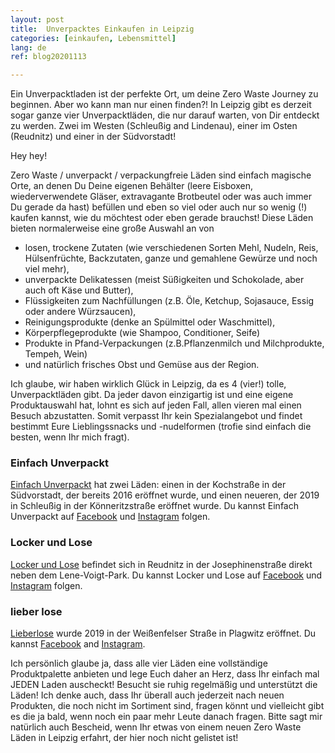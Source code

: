 ```yaml
---
layout: post
title:  Unverpacktes Einkaufen in Leipzig
categories: [einkaufen, Lebensmittel]
lang: de
ref: blog20201113

---
```

Ein Unverpacktladen ist der perfekte Ort, um deine Zero Waste Journey zu beginnen. Aber wo kann man nur einen finden?! In Leipzig gibt es derzeit sogar ganze vier Unverpacktläden, die nur darauf warten, von Dir entdeckt zu werden. Zwei im Westen (Schleußig and Lindenau), einer im Osten (Reudnitz) und einer in der Südvorstadt!

Hey hey!

Zero Waste / unverpackt / verpackungfreie Läden sind einfach magische Orte, an denen Du Deine eigenen Behälter (leere Eisboxen, wiederverwendete Gläser, extravagante Brotbeutel oder was auch immer Du gerade da hast) befüllen und eben so viel oder auch nur so wenig (!) kaufen kannst, wie du möchtest oder eben gerade brauchst! Diese Läden  bieten normalerweise eine große Auswahl an von
- losen, trockene Zutaten (wie verschiedenen Sorten Mehl, Nudeln, Reis, Hülsenfrüchte, Backzutaten, ganze und gemahlene Gewürze und noch viel mehr), 
- unverpackte Delikatessen (meist Süßigkeiten und Schokolade, aber auch oft Käse und Butter),
- Flüssigkeiten zum Nachfüllungen (z.B. Öle, Ketchup, Sojasauce, Essig oder andere Würzsaucen), 
- Reinigungsprodukte (denke an Spülmittel oder Waschmittel), 
- Körperpflegeprodukte (wie Shampoo, Conditioner, Seife) 
- Produkte in Pfand-Verpackungen (z.B.Pflanzenmilch und Milchprodukte, Tempeh, Wein) 
- und natürlich frisches Obst und Gemüse aus der Region.

Ich glaube, wir haben wirklich Glück in Leipzig, da es 4 (vier!) tolle, Unverpacktläden gibt. Da jeder davon einzigartig ist und eine eigene Produktauswahl hat, lohnt es sich auf jeden Fall, allen vieren mal einen Besuch abzustatten. Somit verpasst Ihr kein Spezialangebot und findet bestimmt Eure Lieblingssnacks und -nudelformen (trofie sind einfach die besten, wenn Ihr mich fragt).

### Einfach Unverpackt

[Einfach Unverpackt](https://www.einfach-unverpackt.de/)  hat zwei Läden: einen in der Kochstraße in der Südvorstadt, der bereits 2016 eröffnet wurde, und einen neueren, der 2019 in Schleußig in der Könneritzstraße eröffnet wurde. Du kannst Einfach Unverpackt auf [Facebook](https://www.facebook.com/EinfachUnverpackt/)
und [Instagram](https://www.instagram.com/einfachunverpackt/) folgen.

### Locker und Lose
[Locker und Lose](https://locker-lose.de/)  befindet sich in Reudnitz in der Josephinenstraße direkt neben dem Lene-Voigt-Park. Du kannst Locker und Lose auf [Facebook](https://www.facebook.com/lockerloseleipzig/) und [Instagram](https://www.instagram.com/lockerloseleipzig/) folgen.

### lieber lose
[Lieberlose](https://www.lieberlose.de/) wurde 2019 in der Weißenfelser Straße in Plagwitz eröffnet. Du kannst [Facebook](facebook.com/lieberlose) and [Instagram](www.instagram.com/lieberlose).

Ich persönlich glaube ja, dass alle vier Läden eine vollständige Produktpalette anbieten und lege Euch daher an Herz, dass Ihr einfach mal JEDEN Laden auscheckt! Besucht sie ruhig regelmäßig und unterstützt die Läden! Ich denke auch, dass Ihr überall auch jederzeit nach neuen Produkten, die noch nicht im Sortiment sind, fragen könnt und vielleicht gibt es die ja bald, wenn noch ein paar mehr Leute danach fragen.
Bitte sagt mir natürlich auch Bescheid, wenn Ihr etwas von einem neuen Zero Waste Läden in Leipzig erfahrt, der hier noch nicht gelistet ist!




